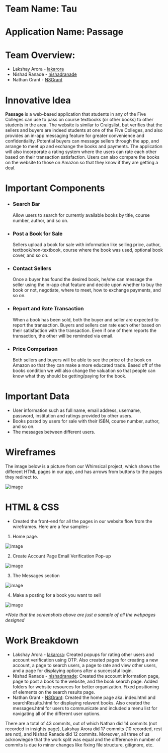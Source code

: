 # Team Name: Tau

# Application Name: **Passage**

# Team Overview:
* Lakshay Arora - [lakarora](https://github.com/lakarora)
* Nishad Ranade - [nishadranade](https://github.com/nishadranade) 
* Nathan Grant - [N8Grant](https://github.com/N8Grant)

# Innovative Idea

**Passage** is a web-based application that students in any of the Five Colleges can use to pass on course textbooks (or other books) to other students in the area. The website is similar to Craigslist, but verifies that the sellers and buyers are indeed students at one of the Five Colleges, and also provides an in-app messaging feature for greater convenience and confidentiality. Potential buyers can message sellers through the app, and arrange to meet up and exchange the books and payments. The application will also incorporate a rating system where the users can rate each other based on their transaction satisfaction. Users can also compare the books on the website to those on Amazon so that they know if they are getting a deal. 

# Important Components

* ### Search Bar
    Allow users to search for currently available books by title, course number, author, and so on.
* ### Post a Book for Sale
    Sellers upload a book for sale with information like selling price, author, textbook/non-textbook, course where the book was used, optional book cover, and so on.
* ### Contact Sellers
    Once a buyer has found the desired book, he/she can message the seller using the in-app chat feature and decide upon whether to buy the book or not, negotiate, where to meet, how to exchange payments, and so on.
* ### Report and Rate Transaction
    When a book has been sold, both the buyer and seller are expected to report the transaction. Buyers and sellers can rate each other based on their satisfaction with the transaction. Even if one of them reports the transaction, the other will be reminded via email. 
* ### Price Comparison
    Both sellers and buyers will be able to see the price of the book on Amazon so that they can make a more educated trade. Based off of the books condition we will also change the valuation so that people can know what they should be getting/paying for the book.

# Important Data

* User information such as full name, email address, username, password, institution and ratings provided by other users.
* Books posted by users for sale with their ISBN, course number, author, and so on.
* The messages between different users.

# Wireframes

The image below is a picture from our Whimsical project, which shows the different HTML pages in our app, and has arrows from buttons to the pages they redirect to.

<!-- ![image](https://github.com/lakarora/cs326-final-tau/blob/master/docs/resources/wireframes.png) -->
![image](./resources/milestone1/wireframes.png)

# HTML & CSS 
* Created the front-end for all the pages in our website flow from the wireframes. Here are a few samples-
1. Home page.

![image](./resources/milestone1/home.png)

2. Create Account Page Email Verification Pop-up

![image](./resources/milestone1/createAccPop.png)

3. The Messages section 

![image](./resources/milestone1/message.png)

4. Make a posting for a book you want to sell

![image](./resources/milestone1/sellBook.png)

*\*Note that the screenshots above are just a sample of all the webpages designed*
# Work Breakdown
* Lakshay Arora - [lakarora](https://github.com/lakarora): Created popups for rating other users and account verification using OTP. Also created pages for creating a new account, a page to search users, a page to rate and view other users, and a page for displaying options after a successful login. 
* Nishad Ranade - [nishadranade](https://github.com/nishadranade): Created the account information page, page to post a book to the website, and the book search page. Added folders for website resources for better organization. Fixed positioning of elements on the search results page.
* Nathan Grant - [N8Grant](https://github.com/N8Grant): Created the home page aka. index.html and searchResults.html for displaying relavent books. Also created the messages.html for users to communicate and included a menu list for navigating all of the different user options.

There are a total of 43 commits, out of which Nathan did 14 commits (not recorded in insights page), Lakshay Arora did 17 commits (10 recorded, rest are not), and Nishad Ranade did 12 commits. Moreover, all three of us acknowlegde that the work split was equal and the difference in number of commits is due to minor changes like fixing file structure, gitignore, etc.